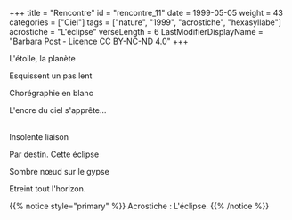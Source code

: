 +++
title = "Rencontre"
id = "rencontre_11"
date = 1999-05-05
weight = 43
categories = ["Ciel"]
tags = ["nature", "1999", "acrostiche", "hexasyllabe"]
acrostiche = "L'éclipse"
verseLength = 6
LastModifierDisplayName = "Barbara Post - Licence CC BY-NC-ND 4.0"
+++

L'étoile, la planète

Esquissent un pas lent

Chorégraphie en blanc

L'encre du ciel s'apprête...

 \
Insolente liaison

Par destin. Cette éclipse

Sombre nœud sur le gypse

Etreint tout l'horizon.

{{% notice style="primary" %}}
Acrostiche : L'éclipse.
{{% /notice %}}

